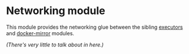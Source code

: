 # Networking module

This module provides the networking glue between the sibling [executors](https://registry.terraform.io/modules/sourcegraph/executors/aws/0.0.21/submodules/executors) and [docker-mirror](https://registry.terraform.io/modules/sourcegraph/executors/aws/0.0.21/submodules/docker-mirror) modules.

_(There's very little to talk about in here.)_
